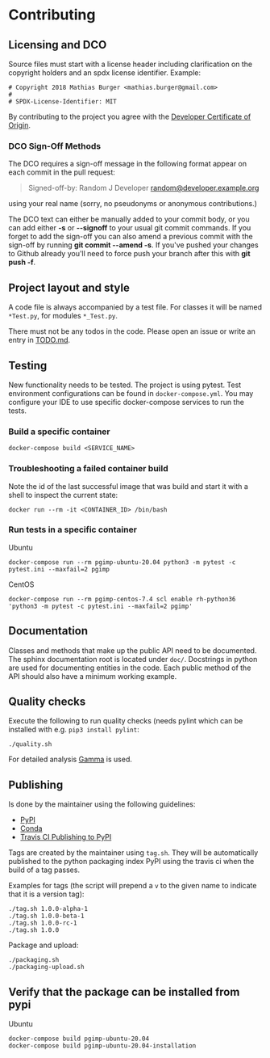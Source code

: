 # Contributing

## Licensing and DCO

Source files must start with a license header including clarification on the copyright holders and an
spdx license identifier. Example:

```
# Copyright 2018 Mathias Burger <mathias.burger@gmail.com>
#
# SPDX-License-Identifier: MIT
```

By contributing to the project you agree with the [Developer Certificate of Origin](DCO.md).

### DCO Sign-Off Methods

The DCO requires a sign-off message in the following format appear on each commit in the pull request:

> Signed-off-by: Random J Developer <random@developer.example.org>

using your real name (sorry, no pseudonyms or anonymous contributions.)

The DCO text can either be manually added to your commit body, or you can add either **-s** or **--signoff** to
your usual git commit commands. If you forget to add the sign-off you can also amend a previous commit with the
sign-off by running **git commit --amend -s**. If you've pushed your changes to Github already you'll need to
force push your branch after this with **git push -f**.

## Project layout and style

A code file is always accompanied by a test file. For classes it will be named `*Test.py`, for modules
`*_Test.py`.

There must not be any todos in the code. Please open an issue or write an entry in [TODO.md](TODO.md).

## Testing

New functionality needs to be tested. The project is using pytest. Test environment configurations can be found
in `docker-compose.yml`. You may configure your IDE to use specific docker-compose services to run the tests.

### Build a specific container

```
docker-compose build <SERVICE_NAME>
```

### Troubleshooting a failed container build

Note the id of the last successful image that was build and start it with a shell to inspect the current state:

```
docker run --rm -it <CONTAINER_ID> /bin/bash
```

### Run tests in a specific container

Ubuntu
```
docker-compose run --rm pgimp-ubuntu-20.04 python3 -m pytest -c pytest.ini --maxfail=2 pgimp
```

CentOS
```
docker-compose run --rm pgimp-centos-7.4 scl enable rh-python36 'python3 -m pytest -c pytest.ini --maxfail=2 pgimp'
```

## Documentation

Classes and methods that make up the public API need to be documented. The sphinx documentation root is located
under `doc/`. Docstrings in python are used for documenting entities in the code. Each public method of the API
should also have a minimum working example.

## Quality checks

Execute the following to run quality checks (needs pylint which can be installed with e.g. `pip3 install pylint`:
```
./quality.sh
```

For detailed analysis [Gamma](https://mburger.os.mygamma.io) is used.

## Publishing

Is done by the maintainer using the following guidelines:
* [PyPI](https://python-packaging.readthedocs.io/en/latest/minimal.html)
* [Conda](https://conda.io/docs/user-guide/tutorials/build-pkgs.html)
* [Travis CI Publishing to PyPI](https://docs.travis-ci.com/user/deployment/pypi/)

Tags are created by the maintainer using `tag.sh`. They will be automatically published to the python packaging
index PyPI using the travis ci when the build of a tag passes.

Examples for tags (the script will prepend a `v` to the given name to indicate that it is a version tag):

```
./tag.sh 1.0.0-alpha-1
./tag.sh 1.0.0-beta-1
./tag.sh 1.0.0-rc-1
./tag.sh 1.0.0
```

Package and upload:
```
./packaging.sh
./packaging-upload.sh
```

## Verify that the package can be installed from pypi

Ubuntu
```
docker-compose build pgimp-ubuntu-20.04
docker-compose build pgimp-ubuntu-20.04-installation
```
